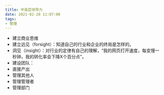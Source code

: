 ```yaml
---
title: 中高层领导力
date: 2021-02-20 11:07:00
tags:
- 管理
---
```

- 建立商业思维
 - 建立远见（forsight）：知道自己的行业和企业的终局是怎样的。
 - 洞见（insight）：对行业的定律有自己的理解，“我的网页打开速度，每变慢一秒钟，我的转化率会下降X个百分点”。
- 建设团队：
 - 直接产出
 - 管理其他人
 - 管理管理者
 - 管理部门

<div class="post-svg-container">
    <object type="image/svg+xml" data="三高三低.svg"></object>
</div>


